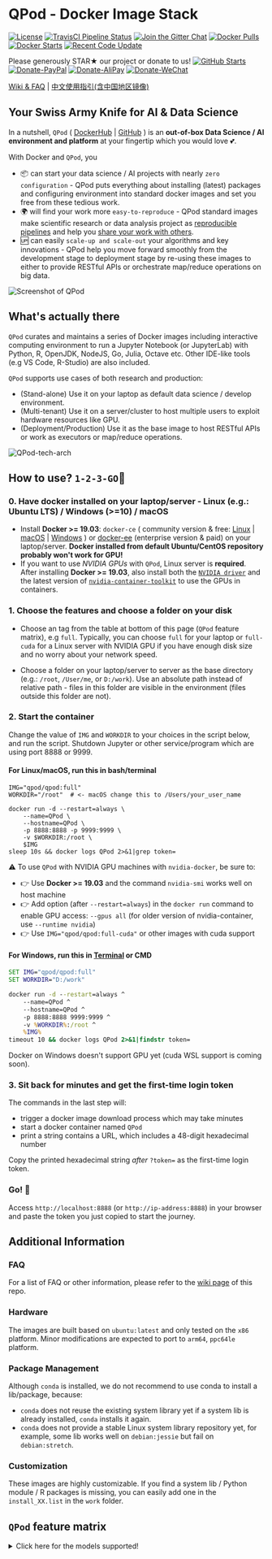 # QPod - Docker Image Stack

[![License](https://img.shields.io/badge/License-BSD%203--Clause-green.svg)](https://opensource.org/licenses/BSD-3-Clause)
[![TravisCI Pipeline Status](https://img.shields.io/travis/com/QPod/docker-images.svg)](https://travis-ci.com/QPod/docker-images)
[![Join the Gitter Chat](https://img.shields.io/gitter/room/nwjs/nw.js.svg)](https://gitter.im/QPod/)
[![Docker Pulls](https://img.shields.io/docker/pulls/qpod/qpod.svg)](https://hub.docker.com/r/qpod/qpod)
[![Docker Starts](https://img.shields.io/docker/stars/qpod/qpod.svg)](https://hub.docker.com/r/qpod/qpod)
[![Recent Code Update](https://img.shields.io/github/last-commit/QPod/docker-images.svg)](https://github.com/QPod/docker-images/stargazers)

Please generously STAR★ our project or donate to us!  [![GitHub Starts](https://img.shields.io/github/stars/QPod/docker-images.svg?label=Stars&style=social)](https://github.com/QPod/docker-images/stargazers)
[![Donate-PayPal](https://img.shields.io/badge/Donate-PayPal-blue.svg)](https://paypal.me/haobibo)
[![Donate-AliPay](https://img.shields.io/badge/Donate-Alipay-blue.svg)](https://raw.githubusercontent.com/wiki/haobibo/resources/img/Donate-AliPay.png)
[![Donate-WeChat](https://img.shields.io/badge/Donate-WeChat-green.svg)](https://raw.githubusercontent.com/wiki/haobibo/resources/img/Donate-WeChat.png)

[Wiki & FAQ](https://github.com/QPod/docker-images/wiki) | [中文使用指引(含中国地区镜像)](https://github.com/QPod/docker-images/wiki/QPod%E4%B8%AD%E6%96%87%E6%8C%87%E5%BC%95)

## Your Swiss Army Knife for AI & Data Science

In a nutshell, `QPod` ( [DockerHub](https://hub.docker.com/r/qpod/qpod/) | [GitHub](https://github.com/QPod/docker-images) ) is an **out-of-box Data Science / AI environment and platform** at your fingertip which you would love 💕.

With Docker and `QPod`, you

- 📦 can start your data science / AI projects with nearly `zero configuration` - QPod puts everything about installing (latest) packages and configuring environment into standard docker images and set you free from these tedious work.
- 🌍 will find your work more `easy-to-reproduce` - QPod standard images make scientific research or data analysis project as [reproducible pipelines](https://doi.org/10.1038/d41586-018-07196-1) and help you [share your work with others](https://doi.org/10.1038/515151a).
- 🆙 can easily `scale-up and scale-out` your algorithms and key innovations - QPod help you move forward smoothly from the development stage to deployment stage by re-using these images to either to provide RESTful APIs or orchestrate map/reduce operations on big data.

![Screenshot of QPod](https://raw.githubusercontent.com/wiki/QPod/qpod-hub/img/QPod-screenshot.webp "Screenshot of QPod")

## What's actually there

`QPod` curates and maintains a series of Docker images including interactive computing environment to run a Jupyter Notebook (or JupyterLab) with Python, R, OpenJDK, NodeJS, Go, Julia, Octave etc. Other IDE-like tools (e.g VS Code, R-Studio) are also included.

`QPod` supports use cases of both research and production:

- (Stand-alone) Use it on your laptop as default data science / develop environment.
- (Multi-tenant) Use it on a server/cluster to host multiple users to exploit hardware resources like GPU.
- (Deployment/Production) Use it as the base image to host RESTful APIs or work as executors or map/reduce operations.

![QPod-tech-arch](https://raw.githubusercontent.com/wiki/QPod/docker-images/img/QPod-arch.svg)

## How to use? `1-2-3-GO`🎉

### 0. Have docker installed on your laptop/server - Linux (e.g.: Ubuntu LTS) / Windows (>=10) / macOS

- Install **Docker >= 19.03**: `docker-ce` ( community version & free: [Linux](https://hub.docker.com/search/?offering=community&type=edition&operating_system=linux) | [macOS](https://download.docker.com/mac/stable/Docker.dmg) | [Windows](https://download.docker.com/win/stable/Docker%20for%20Windows%20Installer.exe)   ) or [docker-ee](https://hub.docker.com/search/?offering=enterprise&type=edition) (enterprise version & paid) on your laptop/server. **Docker installed from default Ubuntu/CentOS repository probably won't work for GPU!**
- If you want to use *NVIDIA GPUs* with `QPod`, Linux server is **required**. After installing **Docker >= 19.03**, also install both the [`NVIDIA driver`](https://github.com/NVIDIA/nvidia-docker/wiki/Frequently-Asked-Questions#how-do-i-install-the-nvidia-driver) and the latest version of [`nvidia-container-toolkit`](https://github.com/NVIDIA/nvidia-docker#quickstart) to use the GPUs in containers.

### 1. Choose the features and choose a folder on your disk

- Choose an tag from the table at bottom of this page (`QPod` feature matrix), e.g `full`.
Typically, you can choose `full` for your laptop or `full-cuda` for a Linux server with NVIDIA GPU if you have enough disk size and no worry about your network speed.

- Choose a folder on your laptop/server to server as the base directory (e.g.: `/root`, `/User/me`, or `D:/work`). Use an absolute path instead of relative path - files in this folder are visible in the environment (files outside this folder are not).

### 2. Start the container

Change the value of `IMG` and `WORKDIR` to your choices in the script below, and run the script. Shutdown Jupyter or other service/program which are using port 8888 or 9999.

#### For Linux/macOS, run this in bash/terminal

```shell
IMG="qpod/qpod:full"
WORKDIR="/root"  # <- macOS change this to /Users/your_user_name

docker run -d --restart=always \
    --name=QPod \
    --hostname=QPod \
    -p 8888:8888 -p 9999:9999 \
    -v $WORKDIR:/root \
    $IMG
sleep 10s && docker logs QPod 2>&1|grep token=

```

⚠️ To use `QPod` with NVIDIA GPU machines with `nvidia-docker`, be sure to:

- 👉 Use **Docker >= 19.03** and the command `nvidia-smi` works well on host machine
- 👉 Add option (after `--restart=always`) in the `docker run` command to enable GPU access: `--gpus all` (for older version of nvidia-container, use `--runtime nvidia`)  
- 👉 Use `IMG="qpod/qpod:full-cuda"` or other images with cuda support

#### For Windows, run this in [Terminal](https://github.com/microsoft/terminal) or CMD

```cmd
SET IMG="qpod/qpod:full"
SET WORKDIR="D:/work"

docker run -d --restart=always ^
    --name=QPod ^
    --hostname=QPod ^
    -p 8888:8888 9999:9999 ^
    -v %WORKDIR%:/root ^
    %IMG%
timeout 10 && docker logs QPod 2>&1|findstr token=

```

Docker on Windows doesn't support GPU yet (cuda WSL support is coming soon).

### 3. Sit back for minutes and get the first-time login token

The commands in the last step will:

- trigger a docker image download process which may take minutes
- start a docker container named `QPod`
- print a string contains a URL, which includes a 48-digit hexadecimal number

Copy the printed hexadecimal string *after* `?token=` as the first-time login token.

### Go! 🎉

Access `http://localhost:8888` (or `http://ip-address:8888`) in your browser and paste the token you just copied to start the journey.

## Additional Information

### FAQ

For a list of FAQ or other information, please refer to the [wiki page](https://github.com/QPod/docker-images/wiki) of this repo.

### Hardware

The images are built based on `ubuntu:latest` and only tested on the `x86` platform.
Minor modifications are expected to port to `arm64`, `ppc64le` platform.

### Package Management

Although `conda` is installed, we do not recommend to use conda to install a lib/package, because:

- `conda` does not reuse the existing system library yet if a system lib is already installed, `conda` installs it again.
- `conda` does not provide a stable Linux system library repository yet, for example, some lib works well on `debian:jessie` but fail on `debian:stretch`.

### Customization

These images are highly customizable. If you find a system lib / Python module / R packages is missing,
you can easily add one in the `install_XX.list` in the `work` folder.

## `QPod` feature matrix

<details>
  <summary>Click here for the models supported!</summary>

|      Image Tag (Feature Spectrum)      | Image Information                                                                                                                                                                                                                                                  | Based On            | Description                                                                                                                                                                                                                           |
|:--------------------------:|--------------------------------------------------------------------------------------------------------------------------------------------------------------------------------------------------------------------------------------------------------------------|---------------------|---------------------------------------------------------------------------------------------------------------------------------------------------------------------------------------------------------------------------------------|
| `base`                     | [![base](https://images.microbadger.com/badges/image/qpod/qpod:base.svg)](https://microbadger.com/images/qpod/qpod:base)                                                                                                                                               | `ubuntu:latest`     | This is a base image (not for final use). The image add some basic OS libs and Python3 (conda) environment.                                                                                                                           |
| `jupyter-mini`             | [![jupyter-mini](https://images.microbadger.com/badges/image/qpod/qpod:jupyter-mini.svg)](https://microbadger.com/images/qpod/qpod:jupyter-mini)                                                                                                                               | `base`              | A minimal run-able Jupyter environment. (no NodeJS, no extension, no latex)                                                                                                                                                           |
| `jupyter-std`              | [![jupyter-std](https://images.microbadger.com/badges/image/qpod/qpod:jupyter-std.svg)](https://microbadger.com/images/qpod/qpod:jupyter-std)                                                                                                                                 | `base`              | Standard basic Jupyter environment with NodeJS and Jupyter extensions.                                                                                                                                                                |
| `jupyter-full`             | [![jupyter-full](https://images.microbadger.com/badges/image/qpod/qpod:jupyter-full.svg)](https://microbadger.com/images/qpod/qpod:jupyter-full)                                                                                                                               | `base`              | Full Jupyter environment with NodeJS, LaTex, Jupyter extensions.                                                                                                                                                                      |
| `py-std`                   | [![py-std](https://images.microbadger.com/badges/image/qpod/qpod:py-std.svg)](https://microbadger.com/images/qpod/qpod:py-std)                                                                                                                                           | `jupyter-std`       | `jupyter-std` plus python packages for data science and AI packages. (CPU version of tensorflow installed, no LaTex)                                                                                                                                                                |
| `py-jdk`                   | [![py-jdk](https://images.microbadger.com/badges/image/qpod/qpod:py-jdk.svg)](https://microbadger.com/images/qpod/qpod:py-jdk)                                                                                                                                           | `jupyter-std`       | `py-std` plus OpenJDK. (no LaTex)                                                                                                                                                                                                     |
| `r-mini`                   | [![r-mini](https://images.microbadger.com/badges/image/qpod/qpod:r-mini.svg)](https://microbadger.com/images/qpod/qpod:r-mini)                                                                                                                                           | `jupyter-mini`      | A minimal Jupyter environment for R. (no OpenJDK, no R data science packages, no LaTex, no Jupyter extensions)                                                                                                                        |
| `r-std`                    | [![r-std](https://images.microbadger.com/badges/image/qpod/qpod:r-std.svg)](https://microbadger.com/images/qpod/qpod:r-std)                                                                                                                                             | `jupyter-std`       | Standard Jupyter environment for R data science, including popular R data science packages. (OpenJDK included since many R packages need Java, no LaTex, no Jupyter extensions)                                                       |
| `r-latex`                  | [![r-latex](https://images.microbadger.com/badges/image/qpod/qpod:r-latex.svg)](https://microbadger.com/images/qpod/qpod:r-latex)                                                                                                                                         | `jupyter-full`      | `r-std` plus LaTex and Jupyter extensions. This is the full R environment if you do not need RStudio.                                                                                                                                 |
| `r-studio`                 | [![r-studio](https://images.microbadger.com/badges/image/qpod/qpod:r-studio.svg)](https://microbadger.com/images/qpod/qpod:r-studio)                                                                                                                                       | `jupyter-full`      |  This is the full R environment if you want to use RStudio. `r-latex` plus RStudio.                                                                                                                                                   |
| `go`                       | [![go](https://images.microbadger.com/badges/image/qpod/qpod:go.svg)](https://microbadger.com/images/qpod/qpod:go)                     | `jupyter-std`      | Image with Jupyter environment and golang installed.
| `julia`                    | [![julia](https://images.microbadger.com/badges/image/qpod/qpod:julia.svg)](https://microbadger.com/images/qpod/qpod:julia)                  | `jupyter-std`      | Image with Jupyter environment and julia installed.
| `octave`                   | [![octave](https://images.microbadger.com/badges/image/qpod/qpod:octave.svg)](https://microbadger.com/images/qpod/qpod:octave)                 | `jupyter-full`     | Image with Jupyter environment and Octave and LaTex installed.
| `full`, `latest`           | [![full](https://images.microbadger.com/badges/image/qpod/qpod:full.svg)](https://microbadger.com/images/qpod/qpod:full)  [![latest](https://images.microbadger.com/badges/image/qpod/qpod.svg)](https://microbadger.com/images/qpod/qpod)                                   | `jupyter-full`      | All features and packages (Pythoncuda, R, RStudio, OpenJDK, NodeJS, Go, Julia, LaTex, Jupyter extensions) for CPU included in this image. |
|             **👆The above Images do NOT have NVIDIA cuda/cudnn features installed.**   | | | **👇The Following Images have NVIDA cuda/cudnn features installed. Work for Linux only.** |
| `cuda`, `base-cuda_10.2`           | [![cuda](https://images.microbadger.com/badges/image/qpod/qpod:cuda.svg)](https://microbadger.com/images/qpod/qpod:cuda) [![base-cuda_10.1](https://images.microbadger.com/badges/image/qpod/qpod:base-cuda_10.1.svg)](https://microbadger.com/images/qpod/qpod:base-cuda_10.1)                                                                                                                             | `base`              | This image add version 10.2 of NVIDIA cuda and cudnn libs, including runtime and devel. We use this version by default because packages like pytorch hosted on `pypi` is build against `cuda 10.2`. |
| `jupyter-mini-cuda`        | [![jupyter-mini-cuda](https://images.microbadger.com/badges/image/qpod/qpod:jupyter-mini-cuda.svg)](https://microbadger.com/images/qpod/qpod:jupyter-mini-cuda)                                                                                                                     |  `cuda`             | A minimal Jupyter environment with NVIDIA cuda installed. No popular data science or AI Python installed. This might not be very useful, unless you just want to test Jupyter and cuda.                                               |
| `jupyter-full-cuda`        | [![jupyter-full-cuda](https://images.microbadger.com/badges/image/qpod/qpod:jupyter-full-cuda.svg)](https://microbadger.com/images/qpod/qpod:jupyter-full-cuda)                                                                                                                     | `cuda`              | `jupyter-mini-cuda` plus NodeJS, LaTex, and Jupyter extensions. Might not be very useful as above but will server as base of other images.                                                                                            |
| `py-cuda`                  | [![py-cuda](https://images.microbadger.com/badges/image/qpod/qpod:py-cuda.svg)](https://microbadger.com/images/qpod/qpod:py-cuda)                                                                                                                                         | `jupyter-full-cuda` | This is the recommended image for Python based Deep Learning environment, which includes popular Python data science and AI packages. (`tensorflow` already included, use pip to install `pytorch` easily)                                     |
| `full-cuda`, `latest-cuda` | [![full-cuda](https://images.microbadger.com/badges/image/qpod/qpod:full-cuda.svg)](https://microbadger.com/images/qpod/qpod:full-cuda)  [![latest-cuda](https://images.microbadger.com/badges/image/qpod/qpod:latest-cuda.svg)](https://microbadger.com/images/qpod/qpod:latest-cuda) | `jupyter-full-cuda` | This cuda-enabled image including full features: Python, R (and RStudio), OpenJDK, NodeJS, Go, Julia, LaTex, Jupyter extensions.

</details>
